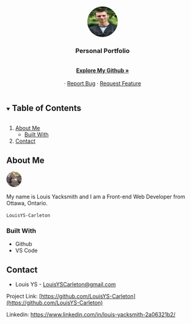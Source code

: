 <!-- PROJECT LOGO -->
<br />
<p align="center">
  <a href="https://github.com/LouisYS-Carleton/updated_portfolio">
    <img src="./Assets/MAT_9247.jpeg" alt="Logo" width="80" height="80" style="border-radius: 50%;">
  </a>

  <h3 align="center">Personal Portfolio</h3>

  <p align="center">
    <br />
    <a href="https://github.com/LouisYS-Carleton/updated_portfolio"><strong>Explore My Github »</strong></a>
    <br />
    <br />
    ·
    <a href="https://github.com/LouisYS-Carleton/Game-Helper/issues">Report Bug</a>
    ·
    <a href="https://github.com/LouisYS-Carleton/Game-Helper/issues">Request Feature</a>
  </p>
</p>

<!-- TABLE OF CONTENTS -->
<details open="open">
  <summary><h2 style="display: inline-block">Table of Contents</h2></summary>
  <ol>
    <li>
      <a href="#about-the-project">About Me</a>
      <ul>
        <li><a href="#built-with">Built With</a></li>
      </ul>
    </li>
    <li><a href="#contact">Contact</a></li>
  </ol>
</details>

<!-- ABOUT THE PROJECT -->

## About Me

<img src="./Assets/me.jpg" width="40px" height='40px' style="border-radius: 50%;" alt="Me">

My name is Louis Yacksmith and I am a Front-end Web Developer from Ottawa, Ontario.

`LouisYS-Carleton`

### Built With

- Github
- VS Code

<!-- CONTACT -->

## Contact

- Louis YS - LouisYSCarleton@gmail.com

Project Link: [https://github.com/LouisYS-Carleton](https://github.com/LouisYS-Carleton)

Linkedin: https://www.linkedin.com/in/louis-yacksmith-2a06321b2/
